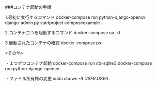 ###コンテナ起動の手順

1.最初に実行するコマンド
docker-compose run python-django-opencv  django-admin.py startproject composeexample .

2.コンテナ二つを起動するコマンド
docker-compose up -d

3.起動されたコンテナの確認
docker-compose ps                       


<その他>

・１つずつコンテナ起動
docker-compose run db-sqlite3
docker-compose run python-django-opencv

・ファイル所有権の変更
sudo chown -R $USER:$USER .

